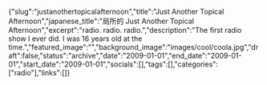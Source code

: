 {"slug":"justanothertopicalafternoon","title":"Just Another Topical Afternoon","japanese_title":"局所的 Just Another Topical Afternoon","excerpt":"radio. radio. radio.","description":"The first radio show I ever did. I was 16 years old at the time.","featured_image":"","background_image":"images/cool/coola.jpg","draft":false,"status":"archive","date":"2009-01-01","end_date":"2009-01-01","start_date":"2009-01-01","socials":[],"tags":[],"categories":["radio"],"links":[]}